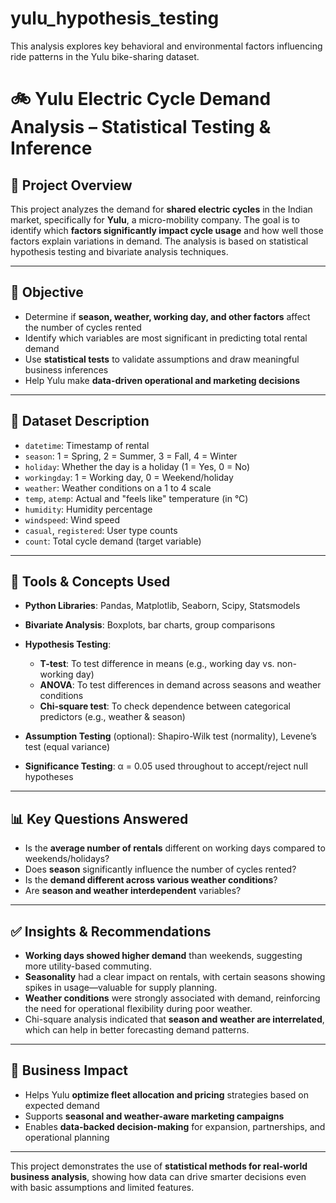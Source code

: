 # yulu_hypothesis_testing
This analysis explores key behavioral and environmental factors influencing ride patterns in the Yulu bike-sharing dataset. 


# 🚲 Yulu Electric Cycle Demand Analysis – Statistical Testing & Inference

## 📌 Project Overview

This project analyzes the demand for **shared electric cycles** in the Indian market, specifically for **Yulu**, a micro-mobility company. The goal is to identify which **factors significantly impact cycle usage** and how well those factors explain variations in demand. The analysis is based on statistical hypothesis testing and bivariate analysis techniques.

---

## 🎯 Objective

* Determine if **season, weather, working day, and other factors** affect the number of cycles rented
* Identify which variables are most significant in predicting total rental demand
* Use **statistical tests** to validate assumptions and draw meaningful business inferences
* Help Yulu make **data-driven operational and marketing decisions**

---

## 📂 Dataset Description

* `datetime`: Timestamp of rental
* `season`: 1 = Spring, 2 = Summer, 3 = Fall, 4 = Winter
* `holiday`: Whether the day is a holiday (1 = Yes, 0 = No)
* `workingday`: 1 = Working day, 0 = Weekend/holiday
* `weather`: Weather conditions on a 1 to 4 scale
* `temp`, `atemp`: Actual and "feels like" temperature (in °C)
* `humidity`: Humidity percentage
* `windspeed`: Wind speed
* `casual`, `registered`: User type counts
* `count`: Total cycle demand (target variable)

---

## 🧰 Tools & Concepts Used

* **Python Libraries**: Pandas, Matplotlib, Seaborn, Scipy, Statsmodels
* **Bivariate Analysis**: Boxplots, bar charts, group comparisons
* **Hypothesis Testing**:

  * **T-test**: To test difference in means (e.g., working day vs. non-working day)
  * **ANOVA**: To test differences in demand across seasons and weather conditions
  * **Chi-square test**: To check dependence between categorical predictors (e.g., weather & season)
* **Assumption Testing** (optional): Shapiro-Wilk test (normality), Levene’s test (equal variance)
* **Significance Testing**: α = 0.05 used throughout to accept/reject null hypotheses

---

## 📊 Key Questions Answered

* Is the **average number of rentals** different on working days compared to weekends/holidays?
* Does **season** significantly influence the number of cycles rented?
* Is the **demand different across various weather conditions**?
* Are **season and weather interdependent** variables?

---

## ✅ Insights & Recommendations

* **Working days showed higher demand** than weekends, suggesting more utility-based commuting.
* **Seasonality** had a clear impact on rentals, with certain seasons showing spikes in usage—valuable for supply planning.
* **Weather conditions** were strongly associated with demand, reinforcing the need for operational flexibility during poor weather.
* Chi-square analysis indicated that **season and weather are interrelated**, which can help in better forecasting demand patterns.

---

## 📌 Business Impact

* Helps Yulu **optimize fleet allocation and pricing** strategies based on expected demand
* Supports **seasonal and weather-aware marketing campaigns**
* Enables **data-backed decision-making** for expansion, partnerships, and operational planning

---

This project demonstrates the use of **statistical methods for real-world business analysis**, showing how data can drive smarter decisions even with basic assumptions and limited features.



